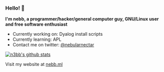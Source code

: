 ### Hello! 👋
**I'm nebb, a programmer/hacker/general computer guy, GNU/Linux user and free software enthusiast**
- Currently working on: Dyalog install scripts 
- Currently learning: APL
- Contact me on twitter: [@nebularnectar](https://twitter.com/nebularnectar)

[![n3bb's github stats](https://github-readme-stats.vercel.app/api?username=n3bb)](https://github.com/anuraghazra/github-readme-stats)

Visit my website at [nebb.ml](https://nebb.ml)

